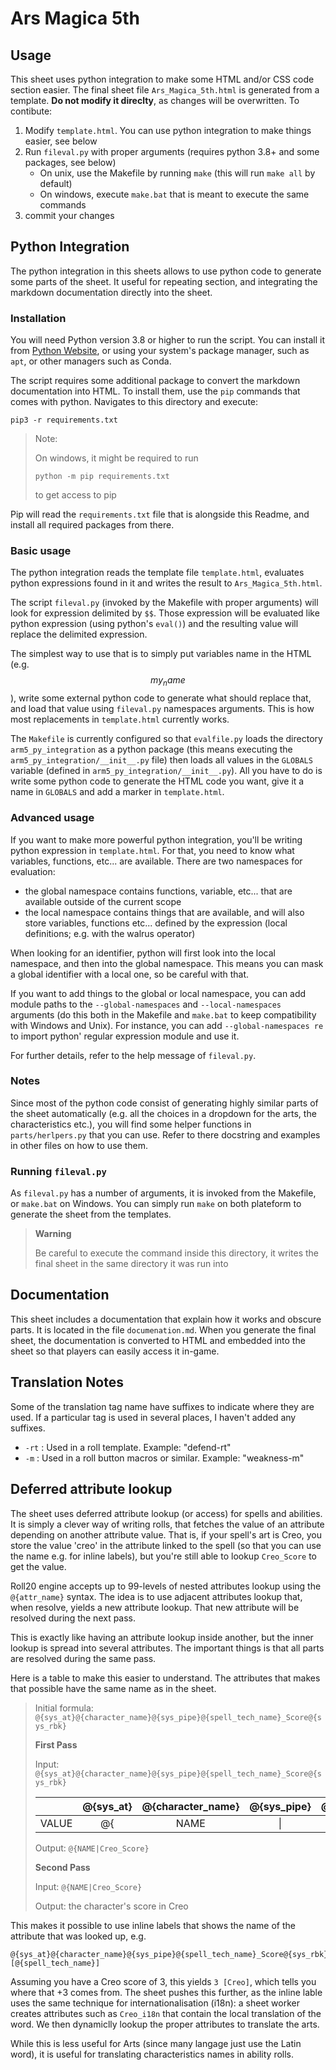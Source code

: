 # Ars Magica 5th


## Usage
This sheet uses python integration to make some HTML and/or CSS code section easier.
The final sheet file `Ars_Magica_5th.html` is generated from a template.
**Do not modify it direclty**, as changes will be overwritten.
To contibute:
1. Modify `template.html`. You can use python integration to make things easier, see below
2. Run `fileval.py` with proper arguments (requires python 3.8+ and some packages, see below)
    + On unix, use the Makefile by running `make` (this will run `make all` by default)
    + On windows, execute `make.bat` that is meant to execute the same commands
3. commit your changes





## Python Integration
The python integration in this sheets allows to use python code to generate some parts of the sheet. It useful for repeating section, and integrating the markdown documentation directly into the sheet.


### Installation
You will need Python version 3.8 or higher to run the script. You can install it from [Python Website](https://www.python.org/), or using your system's package manager, such as `apt`, or other managers such as Conda.

The script requires some additional package to convert the markdown documentation into HTML. To install them, use the `pip` commands that comes with python. Navigates to this directory and execute:

```
pip3 -r requirements.txt
```
> Note:
>
> On windows, it might be required to run
> ```
> python -m pip requirements.txt
> ```
>
> to get access to pip

Pip will read the `requirements.txt` file that is alongside this Readme, and install all required packages from there.





### Basic usage
The python integration reads the template file `template.html`, evaluates python expressions found in it and writes the result to `Ars_Magica_5th.html`.

The script `fileval.py` (invoked by the Makefile with proper arguments) will look for expression delimited by `$$`. Those expression will be evaluated like python expression (using python's `eval()`) and the resulting value will replace the delimited expression.

The simplest way to use that is to simply put variables name in the HTML (e.g. $$my_name$$), write some external python code to generate what should replace that, and load that value using `fileval.py` namespaces arguments. This is how most replacements in `template.html` currently works.

The `Makefile` is currently configured so that `evalfile.py` loads the directory `arm5_py_integration` as a python package (this means executing the `arm5_py_integration/__init__.py` file) then loads all values in the `GLOBALS` variable (defined in `arm5_py_integration/__init__.py`). All you have to do is write some python code to generate the HTML code you want, give it a name in `GLOBALS` and add a marker in `template.html`.


### Advanced usage
If you want to make more powerful python integration, you'll be writing python expression in `template.html`. For that, you need to know what variables, functions, etc... are available. There are two namespaces for evaluation:

+ the global namespace contains functions, variable, etc... that are available outside of the current scope
+ the local namespace contains things that are available, and will also store variables, functions etc... defined by the expression (local definitions; e.g. with the walrus operator)

When looking for an identifier, python will first look into the local namespace, and then into the global namespace. This means you can mask a global identifier with a local one, so be careful with that.

If you want to add things to the global or local namespace, you can add module paths to the `--global-namespaces` and `--local-namespaces` arguments (do this both in the Makefile and `make.bat` to keep compatibility with Windows and Unix). For instance, you can add `--global-namespaces re` to import python' regular expression module and use it.

For further details, refer to the help message of `fileval.py`.


### Notes
Since most of the python code consist of generating highly similar parts of the sheet automatically (e.g. all the choices in a dropdown for the arts, the characteristics etc.), you will find some helper functions in `parts/herlpers.py` that you can use. Refer to there docstring and examples in other files on how to use them.


### Running `fileval.py`
As `fileval.py` has a number of arguments, it is invoked from the Makefile, or `make.bat` on Windows. You can simply run `make` on both plateform to generate the sheet from the templates.

>**Warning**
>
> Be careful to execute the command inside this directory, it writes the final sheet in the same directory it was run into





## Documentation
This sheet includes a documentation that explain how it works and obscure parts. It is located in the file `documenation.md`. When you generate the final sheet, the documentation is converted to HTML and embedded into the sheet so that players can easily access it in-game.



## Translation Notes
Some of the translation tag name have suffixes to indicate where they are used. If a particular tag is used in several places, I haven't added any suffixes.

- `-rt` : Used in a roll template. Example: "defend-rt"
- `-m` : Used in a roll button macros or similar. Example: "weakness-m"



## Deferred attribute lookup
The sheet uses deferred attribute lookup (or access) for spells and abilities. It is simply a clever way of writing rolls, that fetches the value of an attribute depending on another attribute value. That is, if your spell's art is Creo, you store the value 'creo' in the attribute linked to the spell (so that you can use the name e.g. for inline labels), but you're still able to lookup `Creo_Score` to get the value.

Roll20 engine accepts up to 99-levels of nested attributes lookup using the `@{attr_name}` syntax. The idea is to use adjacent attributes lookup that, when resolve, yields a new attribute lookup. That new attribute will be resolved during the next pass.

This is exactly like having an attribute lookup inside another, but the inner lookup is spread into several attributes. The important things is that all parts are resolved during the same pass.

Here is a table to make this easier to understand. The attributes that makes that possible have the same name as in the sheet.

> Initial formula: `@{sys_at}@{character_name}@{sys_pipe}@{spell_tech_name}_Score@{sys_rbk}`
> 
> **First Pass**
>
> Input: `@{sys_at}@{character_name}@{sys_pipe}@{spell_tech_name}_Score@{sys_rbk}`
> 
> |       | @{sys_at} | @{character_name} | @{sys_pipe} | @{spell_tech_name} | _Score | @{sys_rbk} |
> |:-----:|:---------:|:-----------------:|:-----------:|:------------------:|:------:|:----------:|
> | VALUE |    @{     |       NAME        |      \|     |        Creo        | _Score |      }     |
> 
> Output: `@{NAME|Creo_Score}`
> 
> **Second Pass**
>
> Input: `@{NAME|Creo_Score}`
>
> Output: the character's score in Creo


This makes it possible to use inline labels that shows the name of the attribute that was looked up, e.g.
```
@{sys_at}@{character_name}@{sys_pipe}@{spell_tech_name}_Score@{sys_rbk} [@{spell_tech_name}]
```

Assuming you have a Creo score of 3, this yields `3 [Creo]`, which tells you where that +3 comes from. The sheet pushes this further, as the inline lable uses the same technique for internationalisation (i18n): a sheet worker creates attributes such as `Creo_i18n` that contain the local translation of the word. We then dynamiclly lookup the proper attributes to translate the arts.

While this is less useful for Arts (since many langage just use the Latin word), it is useful for translating characteristics names in ability rolls.